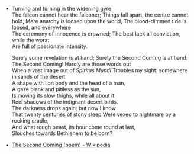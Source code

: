 - Turning and turning in the widening gyre   
  The falcon cannot hear the falconer;
  Things fall apart; the centre cannot hold;
  Mere anarchy is loosed upon the world,
  The blood-dimmed tide is loosed, and everywhere   
  The ceremony of innocence is drowned;
  The best lack all conviction, while the worst   
  Are full of passionate intensity.
  
  Surely some revelation is at hand;
  Surely the Second Coming is at hand.   
  The Second Coming! Hardly are those words out   
  When a vast image out of *Spiritus Mundi*
  Troubles my sight: somewhere in sands of the desert   
  A shape with lion body and the head of a man,   
  A gaze blank and pitiless as the sun,   
  Is moving its slow thighs, while all about it   
  Reel shadows of the indignant desert birds.   
  The darkness drops again; but now I know   
  That twenty centuries of stony sleep
  Were vexed to nightmare by a rocking cradle,   
  And what rough beast, its hour come round at last,   
  Slouches towards Bethlehem to be born?
- [The Second Coming (poem) - Wikipedia](https://en.wikipedia.org/wiki/The_Second_Coming_(poem))
